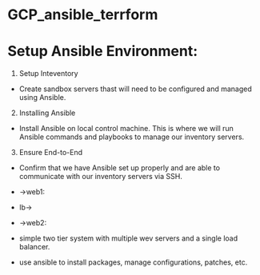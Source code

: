 # GCP_ansible_terrform
# Setup Ansible Environment:

1.  Setup Inteventory
  - Create sandbox servers thast will need to be configured and managed using Ansible.
2. Installing Ansible
  -  Install Ansible on local control machine. This is where we will run Ansible commands and playbooks to manage our inventory servers.
3. Ensure End-to-End
  - Confirm that we have Ansible set up properly and are able to communicate with our inventory servers via SSH.

-   ->web1:
- lb->
-   ->web2:

- simple two tier system with multiple wev servers and a single load balancer.
- use ansible to install packages, manage configurations, patches, etc.
